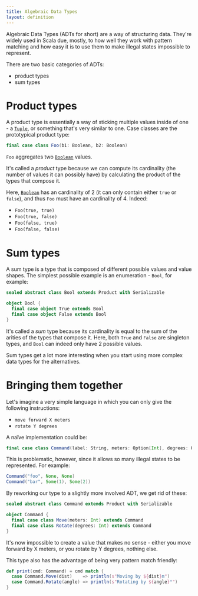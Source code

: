 ```yaml
---
title: Algebraic Data Types
layout: definition
---
```


Algebraic Data Types (ADTs for short) are a way of structuring data. They're widely used in Scala due, mostly, to how well they work with pattern matching and how easy it is to use them to make illegal states impossible to represent.

There are two basic categories of ADTs:
* product types
* sum types

# Product types

A product type is essentially a way of sticking multiple values inside of one - a [`Tuple`], or something that's very similar to one. Case classes are the prototypical product type:

```scala mdoc
final case class Foo(b1: Boolean, b2: Boolean)
```

`Foo` aggregates two [`Boolean`] values.

It's called a _product_ type because we can compute its cardinality (the number of values it can possibly have) by calculating the product of the types that compose it.

Here, [`Boolean`] has an cardinality of 2 (it can only contain either `true` or `false`), and thus `Foo` must have an cardinality of 4. Indeed:
* `Foo(true, true)`
* `Foo(true, false)`
* `Foo(false, true)`
* `Foo(false, false)`

# Sum types

A sum type is a type that is composed of different possible values and value shapes. The simplest possible example is an enumeration - `Bool`, for example:

```scala mdoc
sealed abstract class Bool extends Product with Serializable

object Bool {
  final case object True extends Bool
  final case object False extends Bool
}
```

It's called a _sum_ type because its cardinality is equal to the sum of the arities of the types that compose it. Here, both `True` and `False` are singleton types, and `Bool` can indeed only have 2 possible values.

Sum types get a lot more interesting when you start using more complex data types for the alternatives.

# Bringing them together

Let's imagine a very simple language in which you can only give the following instructions:
* `move forward X meters`
* `rotate Y degrees`

A naïve implementation could be:

```scala mdoc
final case class Command(label: String, meters: Option[Int], degrees: Option[Int])
```

This is problematic, however, since it allows so many illegal states to be represented. For example:

```scala mdoc:silent
Command("foo", None, None)
Command("bar", Some(1), Some(2))
```

By reworking our type to a slightly more involved ADT, we get rid of these:

```scala mdoc:reset
sealed abstract class Command extends Product with Serializable

object Command {
  final case class Move(meters: Int) extends Command
  final case class Rotate(degrees: Int) extends Command
}
```

It's now impossible to create a value that makes no sense - either you move forward by X meters, or you rotate by Y degrees, nothing else.

This type also has the advantage of being very pattern match friendly:

```scala mdoc
def print(cmd: Command) = cmd match {
  case Command.Move(dist)    => println(s"Moving by ${dist}m")
  case Command.Rotate(angle) => println(s"Rotating by ${angle}°")
}
```

[`Tuple`]:https://www.scala-lang.org/api/2.12.8/scala/Tuple2.html
[`Boolean`]:https://www.scala-lang.org/api/2.12.8/scala/Boolean.html
